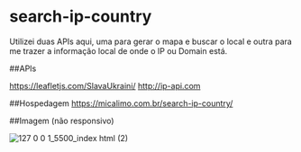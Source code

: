 ﻿# search-ip-country

Utilizei duas APIs aqui, uma para gerar o mapa e buscar o local e outra para me trazer a informação local de onde o IP ou Domain está.

##APIs

https://leafletjs.com/SlavaUkraini/
http://ip-api.com

##Hospedagem
https://micalimo.com.br/search-ip-country/

##Imagem (não responsivo)

![127 0 0 1_5500_index html (2)](https://user-images.githubusercontent.com/43863263/159791851-03216985-e2f7-4ec5-be0d-eeb7dcdb7cf8.png)
